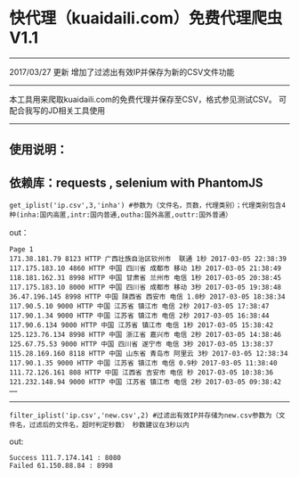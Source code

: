 快代理（kuaidaili.com）免费代理爬虫V1.1
========================


----------
2017/03/27 更新 增加了过滤出有效IP并保存为新的CSV文件功能


----------


本工具用来爬取kuaidaili.com的免费代理并保存至CSV，格式参见测试CSV。
可配合我写的JD相关工具使用

----------

使用说明：
-----
依赖库：requests , selenium with PhantomJS
----------

    get_iplist('ip.csv',3,'inha') #参数为（文件名，页数，代理类别）；代理类别包含4种(inha:国内高匿,intr:国内普通,outha:国外高匿,outtr:国外普通）
    
out：

    Page 1
    171.38.181.79 8123 HTTP 广西壮族自治区钦州市  联通 1秒 2017-03-05 22:38:39
    117.175.183.10 4860 HTTP 中国 四川省 成都市 移动 1秒 2017-03-05 21:38:49
    118.181.162.31 8998 HTTP 中国 甘肃省 兰州市 电信 1秒 2017-03-05 20:38:45
    117.175.183.10 8000 HTTP 中国 四川省 成都市 移动 3秒 2017-03-05 19:38:48
    36.47.196.145 8998 HTTP 中国 陕西省 西安市 电信 1.0秒 2017-03-05 18:38:34
    117.90.5.10 9000 HTTP 中国 江苏省 镇江市 电信 2秒 2017-03-05 17:38:47
    117.90.1.34 9000 HTTP 中国 江苏省 镇江市 电信 2秒 2017-03-05 16:38:44
    117.90.6.134 9000 HTTP 中国 江苏省 镇江市 电信 1秒 2017-03-05 15:38:42
    125.123.76.134 8998 HTTP 中国 浙江省 嘉兴市 电信 2秒 2017-03-05 14:38:46
    125.67.75.53 9000 HTTP 中国 四川省 遂宁市 电信 3秒 2017-03-05 13:38:37
    115.28.169.160 8118 HTTP 中国 山东省 青岛市 阿里云 3秒 2017-03-05 12:38:34
    117.90.1.35 9000 HTTP 中国 江苏省 镇江市 电信 0.9秒 2017-03-05 11:38:40
    111.72.126.161 808 HTTP 中国 江西省 吉安市 电信 秒 2017-03-05 10:38:36
    121.232.148.94 9000 HTTP 中国 江苏省 镇江市 电信 2秒 2017-03-05 09:38:42
    ……
    


----------


    filter_iplist('ip.csv','new.csv',2) #过滤出有效IP并存储为new.csv参数为（文件名，过滤后的文件名，超时判定秒数） 秒数建议在3秒以内
out:

    Success 111.7.174.141 : 8080
    Failed 61.150.88.84 : 8998

